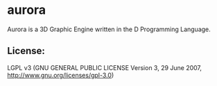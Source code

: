 aurora
======

Aurora is a 3D Graphic Engine written in the D Programming Language.

License: 
--------
LGPL v3 (GNU GENERAL PUBLIC LICENSE Version 3, 29 June 2007, http://www.gnu.org/licenses/gpl-3.0)
